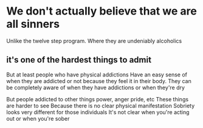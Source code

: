# We don't actually believe that we are all sinners

Unlike the twelve step program. 
Where they are undeniably alcoholics 

## it's one of the hardest things to admit

But at least people who have physical addictions
Have an easy sense of when they are addicted or not
because they feel it in their body.
They can be completely aware of when they have addictions
or when they're dry

But people addicted to other things
power, anger pride, etc
These things are harder to see
Because there is no clear physical manifestation
Sobriety looks very different for those individuals
It's not clear when you're acting out or when you're sober
